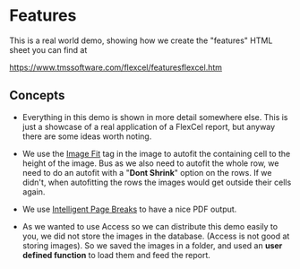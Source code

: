 # Features

This is a real world demo, showing how we create the \"features\" HTML
sheet you can find at

https://www.tmssoftware.com/flexcel/featuresflexcel.htm

## Concepts

- Everything in this demo is shown in more detail somewhere else. This
  is just a showcase of a real application of a FlexCel report, but
  anyway there are some ideas worth noting.

- We use the [Image Fit](https://doc.tmssoftware.com/flexcel/vcl/guides/reports-tag-reference.html#image-fit) tag in the image to autofit the
  containing cell to the height of the image. Bus as we also need to
  autofit the whole row, we need to do an autofit with a \"**Dont
  Shrink**\" option on the rows. If we didn't, when autofitting the
  rows the images would get outside their cells again.

- We use [Intelligent Page Breaks](https://doc.tmssoftware.com/flexcel/vcl/guides/reports-designer-guide.html#intelligent-page-breaks) to have a nice PDF output.

- As we wanted to use Access so we can distribute this demo easily to
  you, we did not store the images in the database. (Access is not
  good at storing images). So we saved the images in a folder, and
  used an **user defined function** to load them and feed the
  report.
